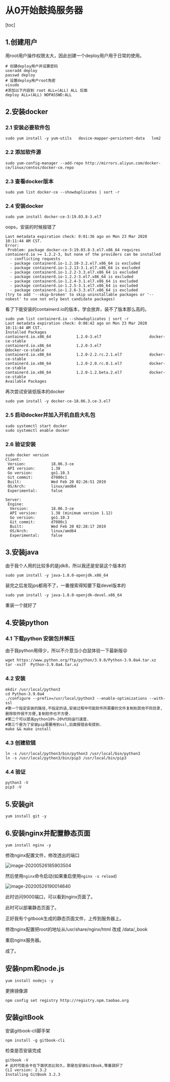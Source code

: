 # 从0开始鼓捣服务器

[toc]

## 1.创建用户

用root用户操作权限太大，因此创建一个deploy用户用于日常的使用。

```shell
# 创建deploy用户并设置密码
useradd deploy
passwd deploy
# 设置deploy用户root免密
visudo
#添加以下内容到 root ALL=(ALL) ALL 后面
deploy ALL=(ALL) NOPASSWD:ALL
```

## 2.安装docker

### 2.1 安装必要软件包

```shell
sudo yum install -y yum-utils   device-mapper-persistent-data   lvm2
```

### 2.2 添加软件源

```shell
sudo yum-config-manager --add-repo http://mirrors.aliyun.com/docker-ce/linux/centos/docker-ce.repo
```

### 2.3 查看docker版本

```shell
sudo yum list docker-ce --showduplicates | sort -r
```

### 2.4 安装docker

```shell
sudo yum install docker-ce-3:19.03.8-3.el7
```

oops，安装的时候报错了

```shell
Last metadata expiration check: 0:01:36 ago on Mon 23 Mar 2020 10:11:44 AM CST.
Error: 
 Problem: package docker-ce-3:19.03.8-3.el7.x86_64 requires containerd.io >= 1.2.2-3, but none of the providers can be installed
  - conflicting requests
  - package containerd.io-1.2.10-3.2.el7.x86_64 is excluded
  - package containerd.io-1.2.13-3.1.el7.x86_64 is excluded
  - package containerd.io-1.2.2-3.3.el7.x86_64 is excluded
  - package containerd.io-1.2.2-3.el7.x86_64 is excluded
  - package containerd.io-1.2.4-3.1.el7.x86_64 is excluded
  - package containerd.io-1.2.5-3.1.el7.x86_64 is excluded
  - package containerd.io-1.2.6-3.3.el7.x86_64 is excluded
(try to add '--skip-broken' to skip uninstallable packages or '--nobest' to use not only best candidate packages)
```

看了下能安装的containerd.io的版本，学会放弃，装不了版本那么高的。

```shell
sudo yum list containerd.io --showduplicates | sort -r
Last metadata expiration check: 0:08:42 ago on Mon 23 Mar 2020 10:11:44 AM CST.
Installed Packages
containerd.io.x86_64           1.2.0-3.el7                     docker-ce-stable 
containerd.io.x86_64           1.2.0-3.el7                     @docker-ce-stable
containerd.io.x86_64           1.2.0-2.2.rc.2.1.el7            docker-ce-stable 
containerd.io.x86_64           1.2.0-2.0.rc.0.1.el7            docker-ce-stable 
containerd.io.x86_64           1.2.0-1.2.beta.2.el7            docker-ce-stable 
Available Packages
```

再次尝试安装低版本的docker

```shell
sudo yum install -y docker-ce-18.06.3.ce-3.el7
```

### 2.5 启动docker并加入开机自启大礼包

```
sudo systemctl start docker
sudo systemctl enable docker
```

### 2.6 验证安装

```shell
sudo docker version
Client:
 Version:           18.06.3-ce
 API version:       1.38
 Go version:        go1.10.3
 Git commit:        d7080c1
 Built:             Wed Feb 20 02:26:51 2019
 OS/Arch:           linux/amd64
 Experimental:      false

Server:
 Engine:
  Version:          18.06.3-ce
  API version:      1.38 (minimum version 1.12)
  Go version:       go1.10.3
  Git commit:       d7080c1
  Built:            Wed Feb 20 02:28:17 2019
  OS/Arch:          linux/amd64
  Experimental:     false
```



## 3.安装java

由于我个人用的比较多的是jdk8，所以我还是安装这个版本的

```shell
sudo yum install -y java-1.8.0-openjdk.x86_64
```

装完之后发现jps都用不了，一番搜索得知要下载devel版本的

```shell
sudo yum install -y java-1.8.0-openjdk-devel.x86_64
```

重装一个就好了

## 4.安装python

### 4.1 下载python 安装包并解压

由于我python用得少，所以不介意当小白鼠体验一下最新版😝

```shell
wget https://www.python.org/ftp/python/3.9.0/Python-3.9.0a4.tar.xz
tar -xvJf  Python-3.9.0a4.tar.xz
```

### 4.2 安装

```shell
mkdir /usr/local/python3 
cd Python-3.9.0a4
./configure --prefix=/usr/local/python3 --enable-optimizations --with-ssl 
#第一个指定安装的路径,不指定的话,安装过程中可能软件所需要的文件复制到其他不同目录,删除软件很不方便,复制软件也不方便.
#第二个可以提高python10%-20%代码运行速度.
#第三个是为了安装pip需要用到ssl,后面报错会有提到.
make && make install
```

### 4.3 创建软链

```shell
ln -s /usr/local/python3/bin/python3 /usr/local/bin/python3
ln -s /usr/local/python3/bin/pip3 /usr/local/bin/pip3
```

### 4.4 验证

```shell
python3 -V
pip3 -V
```

## 5.安装git

```shell
yum install git -y
```

## 6.安装nginx并配置静态页面

```shell
yum install nginx -y
```

修改nginx配置文件，修改透出的端口

![image-20200526185903504](https://markdown-image-upload.oss-cn-beijing.aliyuncs.com/img/image-20200526185903504.png)

然后使用`nginx`命令启动(如果重启使用`nginx -s reload`)

![image-20200526190014640](https://markdown-image-upload.oss-cn-beijing.aliyuncs.com/img/image-20200526190014640.png)

此时访问9000端口，可以看到nginx页面了。

此时可以部署静态页面了。

正好我有个gitbook生成的静态页面文件，上传到服务器上。

修改nginx配置把root的地址从/usr/share/nginx/html 改成 /data/_book

重启nginx服务器。

成了。

## 安装npm和node.js

```
yum install nodejs -y
```

更换镜像源

```
npm config set registry http://registry.npm.taobao.org
```

## 安装gitBook

安装gitbook-cli脚手架

```
npm install -g gitbook-cli
```

检查是否安装完成

```shell
gitbook -V
# 此时可能会卡在下面状态比较久，那是在安装GitBook,等着就好了
CLI version: 2.3.2
Installing GitBook 3.2.3
```

